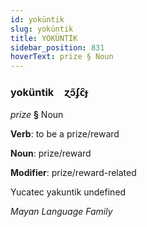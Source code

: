 ```yaml
---
id: yoküntik
slug: yoküntik
title: YOKÜNTİK
sidebar_position: 831
hoverText: prize § Noun
---
```


### yoküntik&emsp;<span kind="abugida">ɀɔ̃ʄc̑ɟ</span>

*prize* **§** Noun

**Verb**: to be a prize/reward

**Noun**: prize/reward

**Modifier**: prize/reward-related

Yucatec yakuntik undefined

*Mayan Language Family*
